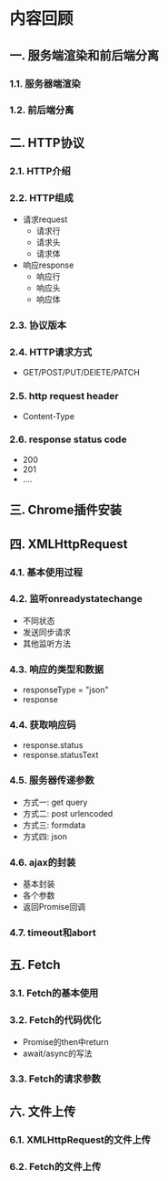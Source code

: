 # 内容回顾

## 一. 服务端渲染和前后端分离

### 1.1. 服务器端渲染



### 1.2. 前后端分离



## 二. HTTP协议

### 2.1. HTTP介绍





### 2.2. HTTP组成

* 请求request
  * 请求行
  * 请求头
  * 请求体
* 响应response
  * 响应行
  * 响应头
  * 响应体



### 2.3. 协议版本





### 2.4. HTTP请求方式

* GET/POST/PUT/DElETE/PATCH





### 2.5. http request header

* Content-Type





### 2.6. response status code

* 200
* 201
* ....





## 三. Chrome插件安装





## 四. XMLHttpRequest

### 4.1. 基本使用过程





### 4.2. 监听onreadystatechange

* 不同状态
* 发送同步请求
* 其他监听方法





### 4.3. 响应的类型和数据

* responseType = "json"
* response





### 4.4. 获取响应码

* response.status
* response.statusText





### 4.5. 服务器传递参数

* 方式一: get query
* 方式二: post urlencoded
* 方式三: formdata
* 方式四: json





### 4.6. ajax的封装

* 基本封装
* 各个参数
* 返回Promise回调





### 4.7. timeout和abort





## 五. Fetch

### 3.1. Fetch的基本使用





### 3.2. Fetch的代码优化

* Promise的then中return
* await/async的写法





### 3.3. Fetch的请求参数





## 六. 文件上传

### 6.1. XMLHttpRequest的文件上传





### 6.2. Fetch的文件上传























